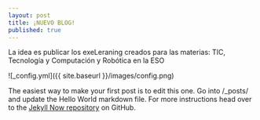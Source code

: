 ```yaml
---
layout: post
title: ¡NUEVO BLOG!
published: true
---
```


La idea es publicar los exeLeraning creados para las materias: TIC, Tecnología y Computación y Robótica en la ESO

![_config.yml]({{ site.baseurl }}/images/config.png)

The easiest way to make your first post is to edit this one. Go into /_posts/ and update the Hello World markdown file. For more instructions head over to the [Jekyll Now repository](https://github.com/barryclark/jekyll-now) on GitHub.
